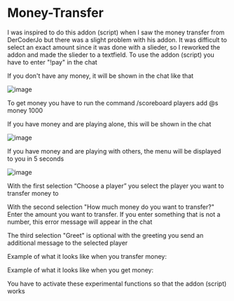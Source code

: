 # Money-Transfer
I was inspired to do this addon (script) when I saw the money transfer from DerCoderJo but there was a slight problem with his addon. It was difficult to select an exact amount since it was done with a slieder, so I reworked the addon and made the slieder to a textfield.
To use the addon (script) you have to enter "!pay" in the chat

If you don't have any money, it will be shown in the chat like that

![image](https://github.com/A1072008/Money-Transfer/assets/156198696/ffc891c0-fc27-40fc-bb62-bb52fef449f0)


To get money you have to run the command /scoreboard players add @s money 1000 

If you have money and are playing alone, this will be shown in the chat

![image](https://github.com/A1072008/Money-Transfer/assets/156198696/ba92261a-cd52-494a-a20a-1e18bfe6a8cb)


If you have money and are playing with others, the menu will be displayed to you in 5 seconds


![image](https://github.com/A1072008/Money-Transfer/assets/156198696/e6b0d002-09fb-440d-8e52-abf31e3c3802)



With the first selection “Choose a player” you select the player you want to transfer money to



With the second selection "How much money do you want to transfer?" Enter the amount you want to transfer. If you enter something that is not a number, this error message will appear in the chat



The third selection "Greet" is optional with the greeting you send an additional message to the selected player

Example of what it looks like when you transfer money:



Example of what it looks like when you get money:



You have to activate these experimental functions so that the addon (script) works 

